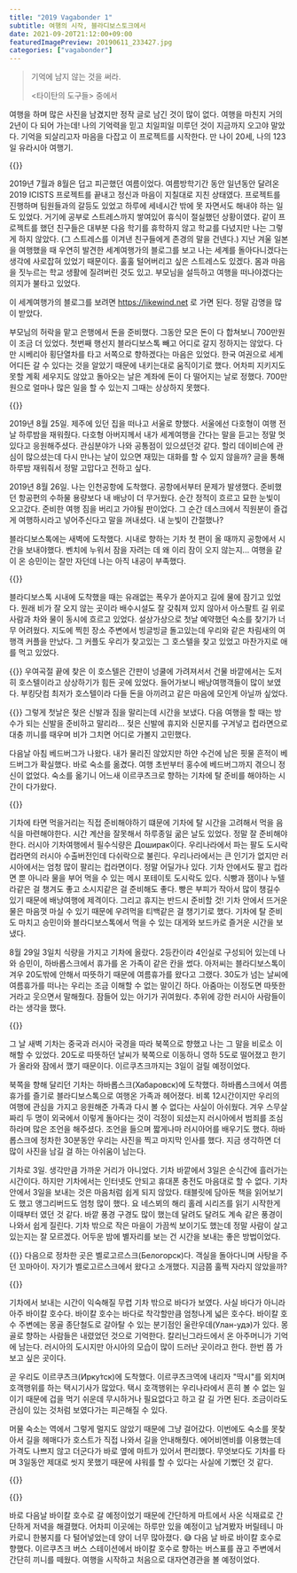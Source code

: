 ```yaml
---
title: "2019 Vagabonder 1"
subtitle: 여행의 시작, 블라디보스토크에서
date: 2021-09-20T21:12:00+09:00
featuredImagePreview: 20190611_233427.jpg
categories: ["vagabonder"]
---
```


> 기억에 남지 않는 것을 써라.
> 
> <타이탄의 도구들> 중에서

여행을 하며 많은 사진을 남겼지만 정작 글로 남긴 것이 많이 없다.
여행을 마친지 거의 2년이 다 되어 가는데! 나의 기억력을 믿고 치일피일 미루던 것이 지금까지 오고야 말았다.
기억을 되살리고자 마음을 다잡고 이 프로젝트를 시작한다. 만 나이 20세, 나의 123일 유라시아 여행기.

{{<bundle-image name="20190611_233427.jpg">}}

2019년 7월과 8월은 덥고 피곤했던 여름이었다.
여름방학기간 동안 일년동안 달려온 2019 ICISTS 프로젝트를 끝내고 정신과 마음이 지칠대로 지친 상태였다.
프로젝트를 진행하며 팀원들과의 갈등도 있었고 하루에 세네시간 밖에 못 자면서도 해내야 하는 일도 있었다.
거기에 공부로 스트레스까지 쌓여있어 휴식이 절실했던 상황이였다.
같이 프로젝트를 했던 친구들은 대부분 다음 학기를 휴학하지 않고 학교를 다녔지만 나는 그렇게 하지 않았다.
(그 스트레스를 이겨낸 친구들에게 존경의 말을 건넨다.)
지난 겨울 일본을 여행했을 때 우연히 발견한 세계여행가의 블로그를 보고 나는 세계를 돌아다니겠다는 생각에 사로잡혀 있었기 때문이다.
훌훌 털어버리고 싶은 스트레스도 있겠다. 몸과 마음을 짓누르는 학교 생활에 질려버린 것도 있고.
부모님을 설득하고 여행을 떠나야겠다는 의지가 불타고 있었다.

이 세계여행가의 블로그를 보려면 https://likewind.net 로 가면 된다. 정말 감명을 많이 받았다.

부모님의 허락을 맡고 은행에서 돈을 준비했다. 그동안 모은 돈이 다 합쳐보니 700만원이 조금 더 있었다.
첫번째 행선지 블라디보스톡 빼고 어디로 갈지 정하지는 않았다.
다만 시베리아 횡단열차를 타고 서쪽으로 향하겠다는 마음은 있었다.
한국 여권으로 세계 어디든 갈 수 있다는 것을 알았기 때문에 내키는대로 움직이기로 했다.
어차피 지키지도 못할 계획 세우지도 않았고 돌아오는 날은 계좌에 돈이 다 떨어지는 날로 정했다.
700만원으로 얼마나 많은 일을 할 수 있는지 그때는 상상하지 못했다.

{{<bundle-image name="route.png">}}

2019년 8월 25일. 제주에 있던 집을 떠나고 서울로 향했다.
서울에선 다호형이 여행 전날 하루밤을 재워줬다.
다호형 아버지께서 내가 세계여행을 간다는 말을 듣고는 정말 멋있다고 응원해주셨다.
관심분야가 나와 공통점이 있으셨던것 같다. 할리 데이비슨에 관심이 많으셨는데 다시 만나는 날이 있으면 재밌는 대화를 할 수 있지 않을까?
글을 통해 하루밤 재워줘서 정말 고맙다고 전하고 싶다.

2019년 8월 26일. 나는 인천공항에 도착했다. 공항에서부터 문제가 발생했다.
준비했던 항공편의 수하물 용량보다 내 배낭이 더 무거웠다.
순간 정적이 흐르고 묘한 눈빛이 오고갔다. 준비한 여행 짐을 버리고 가야될 판이었다.
그 순간 데스크에서 직원분이 즐겁게 여행하시라고 넣어주신다고 말을 꺼내셨다. 내 눈빛이 간절했나?


블라디보스톡에는 새벽에 도착했다. 시내로 향하는 기차 첫 편이 올 때까지 공항에서 시간을 보내야했다.
벤치에 누워서 잠을 자려는 데 왜 이리 잠이 오지 않는지... 여행을 같이 온 승민이는 잘만 자던데 나는 아직 내공이 부족했다.

{{<bundle-image name="20190827_091145.jpg">}}

블라디보스톡 시내에 도착했을 때는 유래없는 폭우가 쏟아지고 길에 물에 잠기고 있었다.
원래 비가 잘 오지 않는 곳이라 배수시설도 잘 갖춰져 있지 않아서 아스팔트 길 위로 사람과 차와 물이 동시에 흐르고 있었다.
설상가상으로 첫날 예약했던 숙소를 찾기가 너무 어려웠다.
지도에 찍힌 장소 주변에서 빙글빙글 돌고있는데 우리와 같은 차림새의 여행객 커플을 만났다.
그 커플도 우리가 찾고있는 그 호스텔을 찾고 있었고 마찬가지로 애를 먹고 있었다.

{{<bundle-image name="20190827_094105.jpg">}}
우여곡절 끝에 찾은 이 호스텔은 간판이 넝쿨에 가려져서서 건물 바깥에서는 도저히 호스텔이라고 상상하기가 힘든 곳에 있었다.
들어가보니 배낭여행객들이 많이 보였다. 부킹닷컴 최저가 호스텔이라 다들 돈을 아끼려고 같은 마음에 모인게 아닐까 싶었다.

{{<bundle-image name="20190827_094226.jpg">}}
그렇게 첫날은 젖은 신발과 짐을 말리는데 시간을 보냈다. 다음 여행을 할 때는 방수가 되는 신발을 준비하고 말리라...
젖은 신발에 휴지와 신문지를 구겨넣고 컵라면으로 대충 끼니를 때우며 비가 그치면 어디로 가볼지 고민했다.

다음날 아침 베드버그가 나왔다. 내가 물리진 않았지만 하얀 수건에 남은 핏물 흔적이 베드버그가 확실했다.
바로 숙소를 옮겼다. 여행 초반부터 홍수에 베드버그까지 겪으니 정신이 없었다.
숙소를 옮기니 어느새 이르쿠츠크로 향하는 기차에 탈 준비를 해야하는 시간이 다가왔다.

{{<bundle-image name="20190829_153324.jpg">}}

기차에 타면 먹을거리는 직접 준비해야하기 떄문에 기차에 탈 시간을 고려해서 먹을 음식을 마련해야한다.
시간 계산을 잘못해서 하루종일 굶은 날도 있었다. 정말 잘 준비해야한다.
러시아 기차여행에서 필수식량은 Доширак이다.
우리나라에서 파는 팔도 도시락 컵라면의 러시아 수출버전인데 다쉬락으로 불린다.
우리나라에서는 큰 인기가 없지만 러시아에서는 엄청 많이 팔리는 컵라면이다. 정말 어딜가나 있다.
기차 안에서도 팔고 컵라면 뿐 아니라 물을 부어 먹을 수 있는 메시 포테이토 도시락도 있다.
식빵과 잼이나 누텔라같은 걸 챙겨도 좋고 소시지같은 걸 준비해도 좋다. 빵은 부피가 작아서 많이 챙길수 있기 때문에 배낭여행에 제격이다.
그리고 휴지는 반드시 준비할 것!
기차 안에서 뜨거운 물은 마음껏 마실 수 있기 때문에 우려먹을 티백같은 걸 챙기기로 했다.
기차에 탈 준비도 마치고 승민이와 블라디보스톡에서 먹을 수 있는 대게와 보드카로 즐거운 시간을 보냈다.

8월 29일 3일치 식량을 가지고 기차에 올랐다.
2등칸이라 4인실로 구성되어 있는데 나와 승민이, 하바롭스크에서 휴가를 온 가족이 같은 칸을 썼다.
아저씨는 블라디보스톡이 겨우 20도밖에 안해서 따뜻하기 때문에 여름휴가를 왔다고 그랬다.
30도가 넘는 날씨에 여름휴가를 떠나는 우리는 조금 이해할 수 없는 말이긴 하다.
아줌마는 이정도면 따뜻한거라고 웃으면서 말해줬다. 잠들어 있는 아기가 귀여웠다.
추위에 강한 러시아 사람들이라는 생각을 했다.

{{<bundle-image name="IMG_3812.jpg" caption="인터넷이 안되는 곳에서 러시아어 Далеко를 배우고 있다">}}

그 날 새벽 기차는 중국과 러시아 국경을 따라 북쪽으로 향했고 나는 그 말을 비로소 이해할 수 있었다.
20도로 따뜻하던 날씨가 북쪽으로 이동하니 영하 5도로 떨어졌고 한기가 올라와 잠에서 깼기 때문이다.
이르쿠츠크까지는 3일이 걸릴 예정이었다.

북쪽을 향해 달리던 기차는 하바롭스크(Хабаровск)에 도착했다.
하바롭스크에서 여름휴가를 즐기로 블라디보스톡으로 여행온 가족과 헤어졌다.
비록 12시간이지만 우리의 여행에 관심을 가지고 응원해준 가족과 다시 볼 수 없다는 사실이 아쉬웠다.
겨우 스무살짜리 두 명이 외국에서 이렇게 돌아다는 것이 걱정이 되셨는지 러시아에서 범죄를 조심하라며 많은 조언을 해주셨다.
조언을 들으며 짧게나마 러시아어를 배우기도 했다.
하바롭스크에 정차한 30분동안 우리는 사진을 찍고 마지막 인사를 했다.
지금 생각하면 더 많이 사진을 남길 걸 하는 아쉬움이 남는다.

기차로 3일. 생각만큼 가까운 거리가 아니었다.
기차 바깥에서 3일은 순식간에 흘러가는 시간이다.
하지만 기차에서는 인터넷도 안되고 휴대폰 충전도 마음대로 할 수 없다.
기차 안에서 3일을 보내는 것은 마음처럼 쉽게 되지 않았다.
태블릿에 담아둔 책을 읽어보기도 했고 앵그리버드도 엄청 많이 했다.
요 네스뵈의 해리 홀레 시리즈를 읽기 시작한게 이때부터 였던 것 같다.
바깥 풍경 구경도 많이 했는데 달려도 달려도 계속 같은 풍경이 나와서 쉽게 질린다.
기차 밖으로 작은 마을이 가끔씩 보이기도 했는데 정말 사람이 살고있는지는 잘 모르겠다.
어두운 밤에 별자리를 보는 건 시간을 보내는 좋은 방법이었다.

{{<bundle-image name="IMG_3829.JPG">}}
다음으로 정차한 곳은 벨로고르스크(Белогорск)다.
객실을 돌아다니며 사탕을 주던 꼬마아이. 자기가 벨로고르스크에서 왔다고 소개했다.
지금쯤 훌쩍 자라지 않았을까?

{{<bundle-image name="20190901_130854.jpg">}}

기차에서 보내는 시간이 익숙해질 무렵 기차 밖으로 바다가 보였다. 사실 바다가 아니라 아주 바이칼 호수다.
바이칼 호수는 바다로 착각할만큼 엄청나게 넓은 호수다.
바이칼 호수 주변에는 몽골 종단철도로 갈아탈 수 있는 분기점인 울란우데(Улан-удэ)가 있다.
몽골로 향하는 사람들은 내렸었던 것으로 기억한다. 칼리닌그라드에서 온 아주머니가 기억에 남는다.
러시아의 도시지만 아시아의 모습이 많이 드러난 곳이라고 한다. 한번 쯤 가보고 싶은 곳이다.

곧 우리도 이르쿠츠크(Ирку́тск)에 도착했다.
이르쿠츠크역에 내리자 "딱시"를 외치며 호객행위를 하는 택시기사가 많았다.
택시 호객행위는 우리나라에서 흔히 볼 수 없는 일이기 때문에 겁을 먹기 쉬운데 무시하거나 필요없다고 하고 갈 길 가면 된다.
조금이라도 관심이 있는 것처럼 보였다가는 피곤해질 수 있다.

머물 숙소는 역에서 그렇게 멀지도 않았기 때문에 그냥 걸어갔다.
이번에도 숙소를 못찾아서 길을 헤매다가 호스트가 직접 나와서 길을 안내해줬다.
에어비엔비를 이용했는데 가격도 나쁘지 않고 더군다가 바로 옆에 마트가 있어서 편리했다.
무엇보다도 기차를 타며 3일동안 제대로 씻지 못했기 때문에 샤워를 할 수 있다는 사실에 기뻤던 것 같다.

{{<bundle-image name="20190901_215101.jpg">}}

{{<bundle-image name="20190902_123624.jpg" caption="배낭에 붙인 블라디보스톡과 이르쿠츠크 뱃지">}}

바로 다음날 바이칼 호수로 갈 예정이었기 때문에 간단하게 마트에서 사온 식재료로 간단하게 저녁을 해결했다.
어차피 이곳에는 하루만 있을 예정이고 남겨봤자 버릴테니 마카로니 한봉지를 다 털어넣었는데 양이 너무 많아졌다. 😅
다음 날 바로 바이칼 호수로 향했다.
이르쿠츠크 버스 스테이션에서 바이칼 호수로 향하는 버스표를 끊고 주변에서 간단히 끼니를 떼웠다.
여행을 시작하고 처음으로 대자연경관을 볼 예정이었다.
